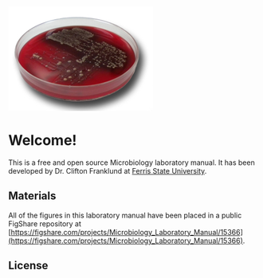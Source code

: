 ![Blood agar](/assets/blood.jpg)  
# Welcome!  

This is a free and open source Microbiology laboratory manual. It has been developed by Dr. Clifton Franklund at [Ferris State University](http://www.ferris.edu).

## Materials

All of the figures in this laboratory manual have been placed in a public FigShare repository at [https://figshare.com/projects/Microbiology_Laboratory_Manual/15366](https://figshare.com/projects/Microbiology_Laboratory_Manual/15366).

## License